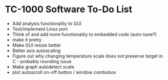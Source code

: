 TC-1000 Software To-Do List
==============================

- Add analysis functionality to GUI
- Test/implement Linux port
- Think of and add more functionality to embedded code (auto-tune?)
- make it pretty
- Make GUI resize better
- Better axis autoscaling
- Figure out why changing temperature scale does not preserve target in C - probably rounding issue
- Make graph autodetect scale
- plot autoscroll on-off button / window combobox
